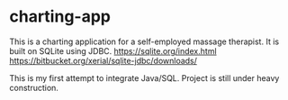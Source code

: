 # charting-app
This is a charting application for a self-employed massage therapist.
It is built on SQLite using JDBC.
https://sqlite.org/index.html
https://bitbucket.org/xerial/sqlite-jdbc/downloads/

This is my first attempt to integrate Java/SQL.
Project is still under heavy construction.
